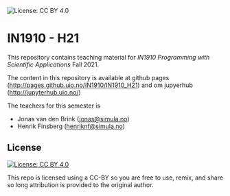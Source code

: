 ![License: CC BY 4.0](https://img.shields.io/badge/License-CC%20BY%204.0-lightgrey.svg)

# IN1910 - H21
This repository contains teaching material for *IN1910 Programming with Scientific Applications* Fall 2021.

The content in this repository is available at github pages (<http://pages.github.uio.no/IN1910/IN1910_H21>) and om jupyerhub (<http://jupyterhub.uio.no/>)

The teachers for this semester is 
- Jonas van den Brink (jonas@simula.no)
- Henrik Finsberg (henriknf@simula.no)


## License

[![License: CC BY 4.0](https://licensebuttons.net/l/by/4.0/80x15.png)](https://creativecommons.org/licenses/by/4.0/)


This repo is licensed using a CC-BY so you are free to use, remix, and share so long attribution is provided to the original author.

